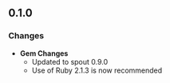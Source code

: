 ## 0.1.0

### Changes
- **Gem Changes**
  - Updated to spout 0.9.0
  - Use of Ruby 2.1.3 is now recommended
